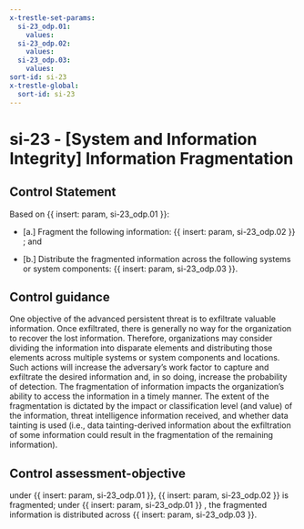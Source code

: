 ```yaml
---
x-trestle-set-params:
  si-23_odp.01:
    values:
  si-23_odp.02:
    values:
  si-23_odp.03:
    values:
sort-id: si-23
x-trestle-global:
  sort-id: si-23
---
```


# si-23 - \[System and Information Integrity\] Information Fragmentation

## Control Statement

Based on {{ insert: param, si-23_odp.01 }}:

- \[a.\] Fragment the following information: {{ insert: param, si-23_odp.02 }} ; and

- \[b.\] Distribute the fragmented information across the following systems or system components: {{ insert: param, si-23_odp.03 }}.

## Control guidance

One objective of the advanced persistent threat is to exfiltrate valuable information. Once exfiltrated, there is generally no way for the organization to recover the lost information. Therefore, organizations may consider dividing the information into disparate elements and distributing those elements across multiple systems or system components and locations. Such actions will increase the adversary’s work factor to capture and exfiltrate the desired information and, in so doing, increase the probability of detection. The fragmentation of information impacts the organization’s ability to access the information in a timely manner. The extent of the fragmentation is dictated by the impact or classification level (and value) of the information, threat intelligence information received, and whether data tainting is used (i.e., data tainting-derived information about the exfiltration of some information could result in the fragmentation of the remaining information).

## Control assessment-objective

under {{ insert: param, si-23_odp.01 }}, {{ insert: param, si-23_odp.02 }} is fragmented;
under {{ insert: param, si-23_odp.01 }} , the fragmented information is distributed across {{ insert: param, si-23_odp.03 }}.
